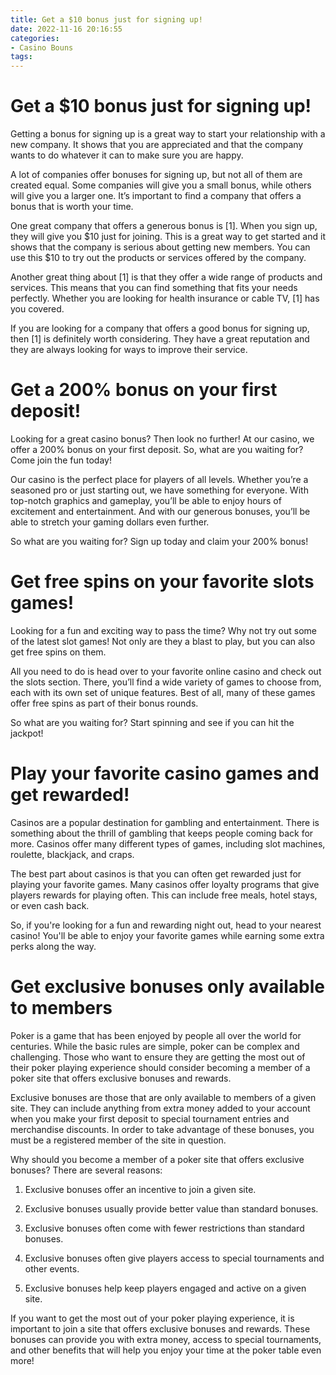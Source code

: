 ```yaml
---
title: Get a $10 bonus just for signing up!
date: 2022-11-16 20:16:55
categories:
- Casino Bouns
tags:
---
```



#  Get a $10 bonus just for signing up!

Getting a bonus for signing up is a great way to start your relationship with a new company. It shows that you are appreciated and that the company wants to do whatever it can to make sure you are happy.

A lot of companies offer bonuses for signing up, but not all of them are created equal. Some companies will give you a small bonus, while others will give you a larger one. It’s important to find a company that offers a bonus that is worth your time.

One great company that offers a generous bonus is [1]. When you sign up, they will give you $10 just for joining. This is a great way to get started and it shows that the company is serious about getting new members. You can use this $10 to try out the products or services offered by the company.

Another great thing about [1] is that they offer a wide range of products and services. This means that you can find something that fits your needs perfectly. Whether you are looking for health insurance or cable TV, [1] has you covered.

If you are looking for a company that offers a good bonus for signing up, then [1] is definitely worth considering. They have a great reputation and they are always looking for ways to improve their service.

#  Get a 200% bonus on your first deposit!

Looking for a great casino bonus? Then look no further! At our casino, we offer a 200% bonus on your first deposit. So, what are you waiting for? Come join the fun today!

Our casino is the perfect place for players of all levels. Whether you’re a seasoned pro or just starting out, we have something for everyone. With top-notch graphics and gameplay, you’ll be able to enjoy hours of excitement and entertainment. And with our generous bonuses, you’ll be able to stretch your gaming dollars even further.

So what are you waiting for? Sign up today and claim your 200% bonus!

#  Get free spins on your favorite slots games!

Looking for a fun and exciting way to pass the time? Why not try out some of the latest slot games! Not only are they a blast to play, but you can also get free spins on them.

All you need to do is head over to your favorite online casino and check out the slots section. There, you’ll find a wide variety of games to choose from, each with its own set of unique features. Best of all, many of these games offer free spins as part of their bonus rounds.

So what are you waiting for? Start spinning and see if you can hit the jackpot!

#  Play your favorite casino games and get rewarded!

Casinos are a popular destination for gambling and entertainment. There is something about the thrill of gambling that keeps people coming back for more. Casinos offer many different types of games, including slot machines, roulette, blackjack, and craps.

The best part about casinos is that you can often get rewarded just for playing your favorite games. Many casinos offer loyalty programs that give players rewards for playing often. This can include free meals, hotel stays, or even cash back.

So, if you're looking for a fun and rewarding night out, head to your nearest casino! You'll be able to enjoy your favorite games while earning some extra perks along the way.

#  Get exclusive bonuses only available to members
Poker is a game that has been enjoyed by people all over the world for centuries. While the basic rules are simple, poker can be complex and challenging. Those who want to ensure they are getting the most out of their poker playing experience should consider becoming a member of a poker site that offers exclusive bonuses and rewards.

Exclusive bonuses are those that are only available to members of a given site. They can include anything from extra money added to your account when you make your first deposit to special tournament entries and merchandise discounts. In order to take advantage of these bonuses, you must be a registered member of the site in question.

Why should you become a member of a poker site that offers exclusive bonuses? There are several reasons:

1. Exclusive bonuses offer an incentive to join a given site.

2. Exclusive bonuses usually provide better value than standard bonuses.

3. Exclusive bonuses often come with fewer restrictions than standard bonuses.

4. Exclusive bonuses often give players access to special tournaments and other events.

5. Exclusive bonuses help keep players engaged and active on a given site.

If you want to get the most out of your poker playing experience, it is important to join a site that offers exclusive bonuses and rewards. These bonuses can provide you with extra money, access to special tournaments, and other benefits that will help you enjoy your time at the poker table even more!